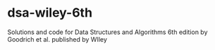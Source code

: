 # dsa-wiley-6th
Solutions and code for Data Structures and Algorithms 6th edition by Goodrich et al. published by WIley
